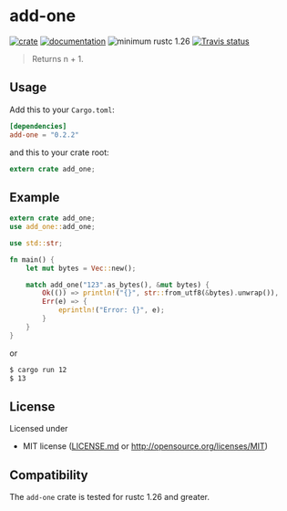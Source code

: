 # add-one

[![crate](https://img.shields.io/badge/crates.io-0.2.2-orange.svg)](https://crates.io/crates/add-one)
[![documentation](https://img.shields.io/badge/docs-0.2.2-blue.svg)](https://docs.rs/add-one)
![minimum rustc 1.26](https://img.shields.io/badge/rustc-%2B1.26-red.svg)
[![Travis status](https://travis-ci.org/02sh/add-one.svg?branch=master)](https://travis-ci.org/02sh/add-one)


> Returns n + 1.

## Usage

Add this to your `Cargo.toml`:

```toml
[dependencies]
add-one = "0.2.2"
```

and this to your crate root:

```rust
extern crate add_one;
```

## Example

```rust
extern crate add_one;
use add_one::add_one;

use std::str;

fn main() {
    let mut bytes = Vec::new();

    match add_one("123".as_bytes(), &mut bytes) {
        Ok(()) => println!("{}", str::from_utf8(&bytes).unwrap()),
        Err(e) => {
            eprintln!("Error: {}", e);
        }
    }
}
```

or 

```sh
$ cargo run 12
$ 13
```

## License

Licensed under

 * MIT license ([LICENSE.md](LICENSE.md) or http://opensource.org/licenses/MIT)

## Compatibility

The `add-one` crate is tested for rustc 1.26 and greater.

